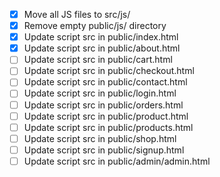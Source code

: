 - [x] Move all JS files to src/js/
- [x] Remove empty public/js/ directory
- [x] Update script src in public/index.html
- [x] Update script src in public/about.html
- [ ] Update script src in public/cart.html
- [ ] Update script src in public/checkout.html
- [ ] Update script src in public/contact.html
- [ ] Update script src in public/login.html
- [ ] Update script src in public/orders.html
- [ ] Update script src in public/product.html
- [ ] Update script src in public/products.html
- [ ] Update script src in public/shop.html
- [ ] Update script src in public/signup.html
- [ ] Update script src in public/admin/admin.html
